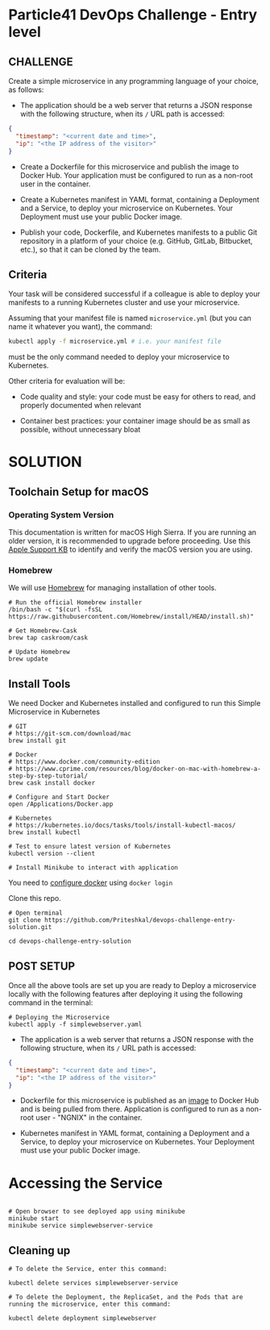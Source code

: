 # Particle41 DevOps Challenge - Entry level

## CHALLENGE

Create a simple microservice in any programming language of your choice, as follows:

- The application should be a web server that returns a JSON response with the following structure, when its `/` URL path is accessed:

```json
{
  "timestamp": "<current date and time>",
  "ip": "<the IP address of the visitor>"
}
```

- Create a Dockerfile for this microservice and publish the image to Docker Hub. Your application must be configured to run as a non-root user in the container.

- Create a Kubernetes manifest in YAML format, containing a Deployment and a Service, to deploy your microservice on Kubernetes. Your Deployment must use your public Docker image.

- Publish your code, Dockerfile, and Kubernetes manifests to a public Git repository in a platform of your choice (e.g. GitHub, GitLab, Bitbucket, etc.), so that it can be cloned by the team.


## Criteria


Your task will be considered successful if a colleague is able to deploy your manifests to a running Kubernetes cluster and use your microservice.

Assuming that your manifest file is named `microservice.yml` (but you can name it whatever you want), the command:

```sh
kubectl apply -f microservice.yml # i.e. your manifest file
```

must be the only command needed to deploy your microservice to Kubernetes.

Other criteria for evaluation will be:

- Code quality and style: your code must be easy for others to read, and properly documented when relevant

- Container best practices: your container image should be as small as possible, without unnecessary bloat



# SOLUTION

## Toolchain Setup for macOS

### Operating System Version

This documentation is written for macOS High Sierra. If you are running
an older version, it is recommended to upgrade before proceeding. Use
this [Apple Support KB](https://support.apple.com/en-us/HT201260) to
identify and verify the macOS version you are using.

### Homebrew

We will use [Homebrew](https://brew.sh/) for managing installation of
other tools.

``` shell
# Run the official Homebrew installer
/bin/bash -c "$(curl -fsSL https://raw.githubusercontent.com/Homebrew/install/HEAD/install.sh)"

# Get Homebrew-Cask
brew tap caskroom/cask

# Update Homebrew
brew update
```

## Install Tools

We need Docker and Kubernetes installed and configured to run this Simple Microservice in Kubernetes

``` shell
# GIT
# https://git-scm.com/download/mac
brew install git

# Docker
# https://www.docker.com/community-edition
# https://www.cprime.com/resources/blog/docker-on-mac-with-homebrew-a-step-by-step-tutorial/
brew cask install docker

# Configure and Start Docker
open /Applications/Docker.app

# Kubernetes
# https://kubernetes.io/docs/tasks/tools/install-kubectl-macos/
brew install kubectl

# Test to ensure latest version of Kubernetes
kubectl version --client

# Install Minikube to interact with application
```

You need to [configure docker](https://docs.docker.com/engine/reference/commandline/login/) using `docker login`

Clone this repo. 

``` shell
# Open terminal
git clone https://github.com/Priteshkal/devops-challenge-entry-solution.git

cd devops-challenge-entry-solution
```

## POST SETUP

Once all the above tools are set up you are ready to Deploy a microservice locally with the following features after deploying it using the following command in the terminal:

```shell
# Deploying the Microservice
kubectl apply -f simplewebserver.yaml

```

- The application is a web server that returns a JSON response with the following structure, when its `/` URL path is accessed:

```json
{
  "timestamp": "<current date and time>",
  "ip": "<the IP address of the visitor>"
}
```

- Dockerfile for this microservice is published as an [image](https://hub.docker.com/repository/docker/priteshk1/devops-challenge-entry-particle41/general) to Docker Hub and is being pulled from there. Application is configured to run as a non-root user - "NGNIX" in the container.

- Kubernetes manifest in YAML format, containing a Deployment and a Service, to deploy your microservice on Kubernetes. Your Deployment must use your public Docker image.


# Accessing the Service

```shell

# Open browser to see deployed app using minikube
minikube start
minikube service simplewebserver-service

```


## Cleaning up

```shell
# To delete the Service, enter this command:

kubectl delete services simplewebserver-service

# To delete the Deployment, the ReplicaSet, and the Pods that are running the microservice, enter this command:

kubectl delete deployment simplewebserver
```